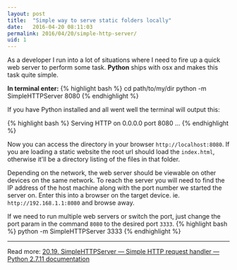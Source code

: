 ```yaml
---
layout: post
title:  "Simple way to serve static folders locally"
date:   2016-04-20 08:11:03
permalink: 2016/04/20/simple-http-server/
uid: 1
---
```


As a developer I run into a lot of situations where I need to fire up a quick web server to perform some task. **Python** ships with osx and makes this task quite simple. 

**In terminal enter:**
{% highlight bash %}
cd path/to/my/dir
python -m SimpleHTTPServer 8080
{% endhighlight %}

If you have Python installed and all went well the terminal will output this:

{% highlight bash %}
Serving HTTP on 0.0.0.0 port 8080 ...
{% endhighlight %}

Now you can access the directory in your browser `http://localhost:8080`.  If you are loading a static website the root url should load the `index.html`, otherwise it'll be a directory listing of the files in that folder.

Depending on the network, the web server should be viewable on other devices on the same network.  To reach the server you will need to find the IP address of the host machine along with the port number we started the server on. Enter this into a browser on the target device. ie. `http://192.168.1.1:8080` and browse away.

If we need to run multiple web servers or switch the port, just change the port param in the command `8080` to the desired port `3333`.
{% highlight bash %}
python -m SimpleHTTPServer 3333
{% endhighlight %}

---
Read more: [20.19. SimpleHTTPServer — Simple HTTP request handler — Python 2.7.11 documentation][docs]

[docs]: https://docs.python.org/2/library/simplehttpserver.html

